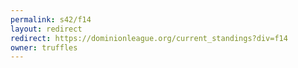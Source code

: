 ```yaml
---
permalink: s42/f14
layout: redirect
redirect: https://dominionleague.org/current_standings?div=f14
owner: truffles
---
```

